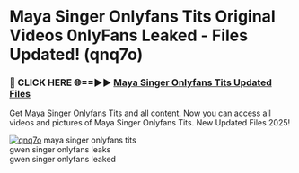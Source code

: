 # Maya Singer Onlyfans Tits Original Videos 0nlyFans Leaked - Files Updated! (qnq7o)

<h3>🔴 CLICK HERE 🌐==►► <a href="https://tinyurl.com/brd5kh86" rel="nofollow">Maya Singer Onlyfans Tits Updated Files</a></h3>

Get Maya Singer Onlyfans Tits and all content. Now you can access all videos and pictures of Maya Singer Onlyfans Tits. New Updated Files 2025!

[![qnq7o](https://i.imgur.com/K7sEzmb.gif)](https://tinyurl.com/brd5kh86)
maya singer onlyfans tits<br>
gwen singer onlyfans leaks<br>
gwen singer onlyfans leaked